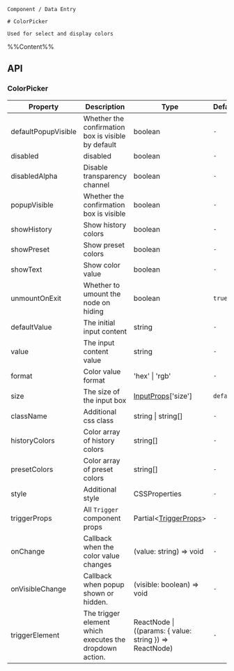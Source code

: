 `````
Component / Data Entry

# ColorPicker

Used for select and display colors
`````

%%Content%%

## API

### ColorPicker

|Property|Description|Type|DefaultValue|Version|
|---|---|---|---|---|
|defaultPopupVisible|Whether the confirmation box is visible by default|boolean |`-`|-|
|disabled|disabled|boolean |`-`|-|
|disabledAlpha|Disable transparency channel|boolean |`-`|-|
|popupVisible|Whether the confirmation box is visible|boolean |`-`|-|
|showHistory|Show history colors|boolean |`-`|-|
|showPreset|Show preset colors|boolean |`-`|-|
|showText|Show color value|boolean |`-`|-|
|unmountOnExit|Whether to umount the node on hiding|boolean |`true`|-|
|defaultValue|The initial input content|string |`-`|-|
|value|The input content value|string |`-`|-|
|format|Color value format|'hex' \| 'rgb' |`-`|-|
|size|The size of the input box|[InputProps](input#input)['size'] |`default`|-|
|className|Additional css class|string \| string[] |`-`|-|
|historyColors|Color array of history colors|string[] |`-`|-|
|presetColors|Color array of preset colors|string[] |`-`|-|
|style|Additional style|CSSProperties |`-`|-|
|triggerProps|All `Trigger` component props|Partial&lt;[TriggerProps](trigger#trigger)&gt; |`-`|-|
|onChange|Callback when the color value changes|(value: string) => void |`-`|-|
|onVisibleChange|Callback when popup shown or hidden.|(visible: boolean) => void |`-`|-|
|triggerElement|The trigger element which executes the dropdown action.|ReactNode \| ((params: { value: string }) => ReactNode) |`-`|2.60.0|

